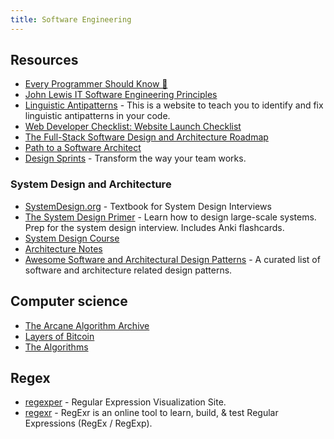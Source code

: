 ```yaml
---
title: Software Engineering
---
```


## Resources

- [Every Programmer Should Know 🤔](https://github.com/mtdvio/every-programmer-should-know)
- [John Lewis IT Software Engineering Principles](http://engineering-principles.onejl.uk/)
- [Linguistic Antipatterns](https://www.linguistic-antipatterns.com/) - This is a website to teach you to identify and fix linguistic antipatterns in your code.
- [Web Developer Checklist: Website Launch Checklist](https://www.toptal.com/developers/webdevchecklist)
- [The Full-Stack Software Design and Architecture Roadmap](https://github.com/stemmlerjs/software-design-and-architecture-roadmap)
- [Path to a Software Architect](https://github.com/justinamiller/SoftwareArchitect)
- [Design Sprints](https://designsprintkit.withgoogle.com/) - Transform the way your team works.

### System Design and Architecture

- [SystemDesign.org](https://docs.google.com/document/d/1pOarvQbjzLd9tz5ZuxktyrYsZ41mbWba5_LUeFj65lI/edit) - Textbook for System Design Interviews
- [The System Design Primer](https://github.com/donnemartin/system-design-primer) - Learn how to design large-scale systems. Prep for the system design interview. Includes Anki flashcards.
- [System Design Course](https://github.com/karanpratapsingh/system-design)
- [Architecture Notes](https://architecturenotes.co/)
- [Awesome Software and Architectural Design Patterns](https://github.com/DovAmir/awesome-design-patterns) - A curated list of software and architecture related design patterns.

## Computer science

- [The Arcane Algorithm Archive](https://www.algorithm-archive.org)
- [Layers of Bitcoin](https://layers.trudi.group/)
- [The Algorithms](https://the-algorithms.com/)

## Regex

- [regexper](https://regexper.com) - Regular Expression Visualization Site.
- [regexr](https://regexr.com) - RegExr is an online tool to learn, build, & test Regular Expressions (RegEx / RegExp).
